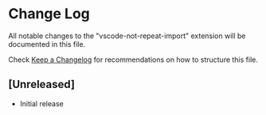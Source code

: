 # Change Log
All notable changes to the "vscode-not-repeat-import" extension will be documented in this file.

Check [Keep a Changelog](http://keepachangelog.com/) for recommendations on how to structure this file.

## [Unreleased]
- Initial release